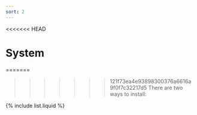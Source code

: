 ```yaml
---
sort: 2
---
```


<<<<<<< HEAD
# System

=======
>>>>>>> 121f73ea4e93898300376a6616a9f0f7c32217d5
There are two ways to install:

{% include list.liquid %}

